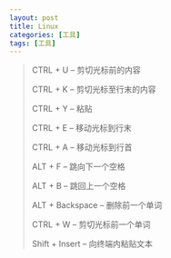 ```yaml
---
layout: post
title: Linux
categories: [工具]
tags: [工具]
---
```



>CTRL + U – 剪切光标前的内容
>
>CTRL + K – 剪切光标至行末的内容
>
>CTRL + Y – 粘贴
>
>CTRL + E – 移动光标到行末
>
>CTRL + A – 移动光标到行首
>
>ALT + F – 跳向下一个空格
>
>ALT + B – 跳回上一个空格
>
>ALT + Backspace – 删除前一个单词
>
>CTRL + W – 剪切光标前一个单词
>
>Shift + Insert – 向终端内粘贴文本

